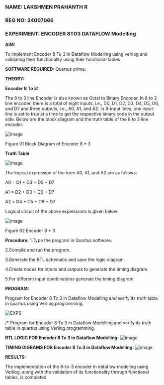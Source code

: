 ### NAME: LAKSHMEN PRAHANTH R
### REG NO: 24007066
### EXPERIMENT: ENCODER 8TO3 DATAFLOW Modelling

**AIM:**

To implement  Encoder 8 To 3 in Dataflow Modelling using verilog and validating their functionality using their functional tables

**SOFTWARE REQUIRED:** Quartus prime.

**THEORY:**



**Encoder 8 To 3:**

The 8 to 3 line Encoder is also known as Octal to Binary Encoder. In 8 to 3 line encoder, there is a total of eight inputs, i.e., D0, D1, D2, D3, D4, D5, D6, and D7 and three outputs, i.e., A0, A1, and A2. In 8-input lines, one input-line is set to true at a time to get the respective binary code in the output side. Below are the block diagram and the truth table of the 8 to 3 line encoder.

![image](https://github.com/naavaneetha/ENCODER8TO3DATAFLOW/assets/154305477/0bc242c1-eb9e-4c47-afe5-30428470efc3)

Figure 01  Block Diagram of Encoder 8 * 3

**Truth Table**

![image](https://github.com/naavaneetha/ENCODER8TO3DATAFLOW/assets/154305477/35496b14-ae6e-4cd1-9abd-d6736b576575)

The logical expression of the term A0, A1, and A2 are as follows:

A0 = D1 + D3 + D5 + D7

A1 = D2 + D3 + D6 + D7

A2 = D4 + D5 + D6 + D7

Logical circuit of the above expressions is given below:

![image](https://github.com/naavaneetha/ENCODER8TO3DATAFLOW/assets/154305477/95acaee6-c873-4c75-89eb-ef09fb158053)

Figure 02  Encoder 8 * 3

**Procedure:**
1.Type the program in Quartus software.

2.Compile and run the program.

3.Generate the RTL schematic and save the logic diagram.

4.Create nodes for inputs and outputs to generate the timing diagram.

5.For different input combinations generate the timing diagram.


**PROGRAM:**

Program for Encoder 8 To 3 in Dataflow Modelling and verify its truth table in quartus using Verilog programming.


![EXP5](https://github.com/user-attachments/assets/a2224315-cc60-40de-a53f-a6ddf5ea5f1e)




/* Program for Encoder 8 To 3 in Dataflow Modelling and verify its truth table in quartus using Verilog programming. 



**RTL LOGIC FOR Encoder 8 To 3 in Dataflow Modelling:**
![image](https://github.com/user-attachments/assets/b312e063-8745-46c4-a2f2-65848f3f2f6d)


**TIMING DIGRAMS FOR Encoder 8 To 3 in Dataflow Modelling:**
![image](https://github.com/user-attachments/assets/bdb5ab79-200c-4599-b765-3a6fa8b07b9a)


**RESULTS:**

The implementation of the 8-to-3 encoder in dataflow modeling using Verilog, along with the validation of its functionality through functional tables, is completed




